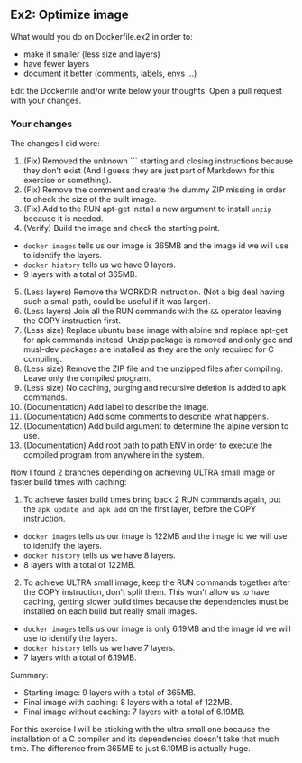 ## Ex2: Optimize image

What would you do on Dockerfile.ex2 in order to:

- make it smaller (less size and layers)
- have fewer layers
- document it better (comments, labels, envs ...)

Edit the Dockerfile and/or write below your thoughts. Open a pull request with your changes.

### Your changes

The changes I did were:

1. (Fix) Removed the unknown \`\`\` starting and closing instructions because they don't exist (And I guess they are just part of Markdown for this exercise or something).
2. (Fix) Remove the comment and create the dummy ZIP missing in order to check the size of the built image.
3. (Fix) Add to the RUN apt-get install a new argument to install `unzip` because it is needed.
4. (Verify) Build the image and check the starting point.
  -  `docker images` tells us our image is 365MB and the image id we will use to identify the layers.
  -  `docker history` tells us we have 9 layers.
  -  9 layers with a total of 365MB.
5. (Less layers) Remove the WORKDIR instruction. (Not a big deal having such a small path, could be useful if it was larger).
6. (Less layers) Join all the RUN commands with the `&&` operator leaving the COPY instruction first.
7. (Less size) Replace ubuntu base image with alpine and replace apt-get for apk commands instead. Unzip package is removed and only gcc and musl-dev packages are installed as they are the only required for C compiling.
8. (Less size) Remove the ZIP file and the unzipped files after compiling. Leave only the compiled program.
9. (Less size) No caching, purging and recursive deletion is added to apk commands.
10. (Documentation) Add label to describe the image.
11. (Documentation) Add some comments to describe what happens.
12. (Documentation) Add build argument to determine the alpine version to use.
13. (Documentation) Add root path to path ENV in order to execute the compiled program from anywhere in the system.

Now I found 2 branches depending on achieving ULTRA small image or faster build times with caching:

1. To achieve faster build times bring back 2 RUN commands again, put the `apk update and apk add` on the first layer, before the COPY instruction.
  -  `docker images` tells us our image is 122MB and the image id we will use to identify the layers.
  -  `docker history` tells us we have 8 layers.
  -  8 layers with a total of 122MB.
2. To achieve ULTRA small image, keep the RUN commands together after the COPY instruction, don't split them. This won't allow us to have caching, getting slower build times because the dependencies must be installed on each build but really small images.
  -  `docker images` tells us our image is only 6.19MB and the image id we will use to identify the layers.
  -  `docker history` tells us we have 7 layers.
  -  7 layers with a total of 6.19MB.

Summary:

- Starting image: 9 layers with a total of 365MB.
- Final image with caching: 8 layers with a total of 122MB.
- Final image without caching: 7 layers with a total of 6.19MB.

For this exercise I will be sticking with the ultra small one because the installation of a C compiler and its dependencies doesn't take that much time. The difference from 365MB to just 6.19MB is actually huge.
